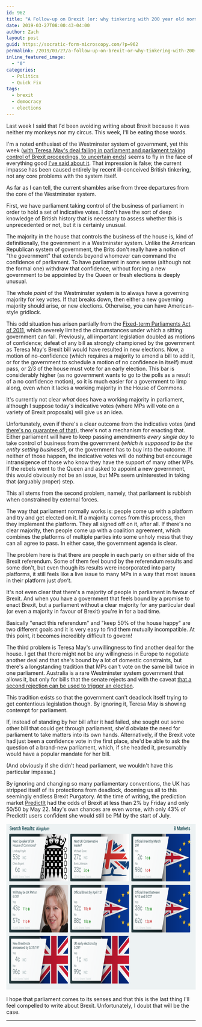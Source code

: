 ```yaml
---
id: 962
title: "A Follow-up on Brexit (or: why tinkering with 200 year old norms can backfire)"
date: 2019-03-27T08:00:43-04:00
author: Zach
layout: post
guid: https://socratic-form-microscopy.com/?p=962
permalink: /2019/03/27/a-follow-up-on-brexit-or-why-tinkering-with-200-year-old-norms-can-backfire/
inline_featured_image:
  - "0"
categories:
  - Politics
  - Quick Fix
tags:
  - brexit
  - democracy
  - elections
---
```


Last week I said that I'd been avoiding writing about Brexit because it was neither my monkeys nor my circus. This week, I'll be eating those words.

I'm a noted enthusiast of the Westminster system of government, yet this week (<a href="https://www.theguardian.com/politics/2019/mar/25/have-mps-gained-the-upper-hand-in-the-brexit-battle">with Teresa May's deal failing in parliament and parliament taking control of Brexit proceedings, to uncertain ends</a>) seems to fly in the face of everything good <a href="https://socratic-form-microscopy.com/2017/09/03/westminster-is-bestminster/">I've said about it</a>. That impression is false; the current impasse has been caused entirely by recent ill-conceived British tinkering, not any core problems with the system itself.

As far as I can tell, the current shambles arise from three departures from the core of the Westminster system.

First, we have parliament taking control of the business of parliament in order to hold a set of indicative votes. I don't have the sort of deep knowledge of British history that is necessary to assess whether this is unprecedented or not, but it is certainly unusual.

The majority in the house that controls the business of the house is, kind of definitionally, the government in a Westminster system. Unlike the American Republican system of government, the Brits don't really have a notion of "the government" that extends beyond whomever can command the confidence of parliament. To have parliament in some sense (although not the formal one) withdraw that confidence, without forcing a new government to be appointed by the Queen or fresh elections is deeply unusual.

The whole <em>point</em> of the Westminster system is to always have a governing majority for key votes. If that breaks down, then either a new governing majority should arise, or new elections. Otherwise, you can have American-style gridlock.

This odd situation has arisen partially from the <a href="https://en.wikipedia.org/wiki/Fixed-term_Parliaments_Act_2011">Fixed-term Parliaments Act of 2011</a>, which severely limited the circumstances under which a sitting government can fall. Previously, all important legislation doubled as motions of confidence; defeat of any bill as strongly championed by the government as Teresa May's Brexit bill would have resulted in new elections. Now, a motion of no-confidence (which requires a majority to amend a bill to add it, or for the government to schedule a motion of no confidence in itself) must pass, or 2/3 of the house must vote for an early election. This bar is considerably higher (as no government wants to go to the polls as a result of a no confidence motion), so it is much easier for a government to limp along, even when it lacks a working majority in the House of Commons.

It's currently not clear <em>what</em> does have a working majority in parliament, although I suppose today's indicative votes (where MPs will vote on a variety of Brexit proposals) will give us an idea.

Unfortunately, even if there's a clear outcome from the indicative votes (and <a href="https://theconversation.com/brexit-the-last-time-mps-were-given-indicative-votes-to-break-a-deadlock-they-failed-110117">there's no guarantee of that</a>), there's not a mechanism for enacting that. Either parliament will have to keep passing amendments <em>every single day</em> to take control of business from the government (<em>which is supposed to be the entity setting business!)</em>, or the government has to buy into the outcome. If neither of those happen, the indicative votes will do nothing but encourage intransigence of those who know they have the support of many other MPs. If the rebels went to the Queen and asked to appoint a new government, this would obviously not be an issue, but MPs seem uninterested in taking that (arguably proper) step.

This all stems from the second problem, namely, that parliament is rubbish when constrained by external forces.

The way that parliament normally works is: people come up with a platform and try and get elected on it. If a majority comes from this process, then they implement the platform. They all signed off on it, after all. If there's no clear majority, then people come up with a coalition agreement, which combines the platforms of multiple parties into some unholy mess that they can all agree to pass. In either case, the government agenda is clear.

The problem here is that there are people in each party on either side of the Brexit referendum. Some of them feel bound by the referendum results and some don't, but even though its results were incorporated into party platforms, it still feels like a live issue to many MPs in a way that most issues in their platform just <em>don't</em>.

It's not even clear that there's a majority of people in parliament in favour of Brexit. And when you have a government that feels bound by a promise to enact Brexit, but a parliament without a clear majority for any particular deal (or even a majority in favour of Brexit) you're in for a bad time.

Basically "enact this referendum" and "keep 50% of the house happy" are two different goals and it is very easy to find them mutually incompatible. At this point, it becomes incredibly difficult to govern!

The third problem is Teresa May's unwillingness to find another deal for the house. I get that there might not be any willingness in Europe to negotiate another deal and that she's bound by a lot of domestic constraints, but there's a longstanding tradition that MPs can't vote on the same bill twice in one parliament. Australia is a rare Westminster system government that allows it, but only for bills that the senate rejects and with the caveat <a href="https://en.wikipedia.org/wiki/Double_dissolution#Trigger_event">that a second rejection can be used to trigger an election</a>.

This tradition exists so that the government can't deadlock itself trying to get contentious legislation though. By ignoring it, Teresa May is showing contempt for parliament.

If, instead of standing by her bill after it had failed, she sought out some other bill that could get through parliament, she'd obviate the need for parliament to take matters into its own hands. Alternatively, if the Brexit vote had just been a confidence vote in the first place, she'd be able to ask the question of a brand-new parliament, which, if she headed it, presumably would have a popular mandate for her bill.

(And obviously if she didn't head parliament, we wouldn't have this particular impasse.)

By ignoring and changing so many parliamentary conventions, the UK has stripped itself of its protections from deadlock, dooming us all to this seemingly endless Brexit Purgatory. At the time of writing, the prediction market <a href="https://www.predictit.org/markets/search?query=Kingdom">PredictIt</a> had the odds of Brexit at less than 2% by Friday and only 50/50 by May 22. May's own chances are even worse, with only 43% of PredictIt users confident she would still be PM by the start of July.

<img class="size-medium_large wp-image-963 aligncenter" src="/wp-content/uploads/Screen-Shot-2019-03-26-at-11.10.19-PM-768x440.png" alt="" width="768" height="440" />

I hope that parliament comes to its senses and that this is the last thing I'll feel compelled to write about Brexit. Unfortunately, I doubt that will be the case.

<hr class="post-end" />
